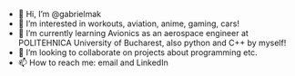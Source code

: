 - 👋 Hi, I’m @gabrielmak
- 👀 I’m interested in workouts, aviation, anime, gaming, cars!
- 🌱 I’m currently learning Avionics as an aerospace engineer at POLITEHNICA University of Bucharest, also python and C++ by myself!
- 💞️ I’m looking to collaborate on projects about programming etc.
- 📫 How to reach me: email and LinkedIn

<!---
gabrielmak/gabrielmak is a ✨ special ✨ repository because its `README.md` (this file) appears on your GitHub profile.
You can click the Preview link to take a look at your changes.
--->
